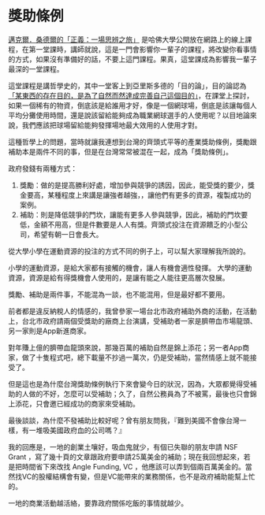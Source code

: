 # 獎助條例

[邁克爾．桑德爾的「正義：一場思辨之旅」](https://zh.m.wikipedia.org/zh-hant/%E6%AD%A3%E7%BE%A9%EF%BC%9A%E4%B8%80%E5%A0%B4%E6%80%9D%E8%BE%A8%E4%B9%8B%E6%97%85) 是哈佛大學公開放在網路上的線上課程，在第一堂課時，講師就說，這是一門會影響你一輩子的課程，將改變你看事情的方式，如果沒有準備好的話，不要上這門課程。果真，這堂課成為影響我一輩子最深的一堂課程。

這堂課程是講哲學史的，其中一堂客上到亞里斯多德的「目的論」，目的論認為[「某東西的存在目的，是為了自然而然達成完善自己這個目的」](https://zh.m.wikipedia.org/wiki/%E7%9B%AE%E7%9A%84%E8%AB%96#%E5%A4%96%E5%9C%A8%E5%92%8C%E5%85%A7%E5%9C%A8)，在課堂上探討，如果一個稀有的物資，倒底該是給誰用才好，像是一個網球場，倒底是該讓每個人平均分攤使用時間，還是說該留給能夠成為職業網球選手的人使用呢？以目地論來說，我們應該把球場留給能夠發揮場地最大效用的人使用才對。

這種哲學上的問題，當時就讓我連想到台灣的齊頭式平等的產業獎助條例，獎勵跟補助本是兩件不同的事，但是在台灣常常被混在一起，成為「獎助條例」。

政府發錢有兩種方式：

  1. 獎勵：做的是提高勝利好處，增加參與競爭的誘因，因此，能受獎的要少，獎金要高，某種程度上來講是讓強者越強，，讓他們有更多的資源，複製成功的案例。
  2. 補助：則是降低競爭的門坎，讓能有更多人參與競爭，因此，補助的門坎要低，金額不用高，但是件數要是人人有獎。齊頭式投注在資源饋乏的小型公司，希望有朝一日會長大。

從大學小學在運動資源的投注的方式不同的例子上，可以幫大家理解我所說的。

小學的運動資源，是給大家都有接觸的機會，讓人有機會適性發揮。
大學的運動資源，資源是給有得獎機會人使用的，是讓有能之人能往更高層次發展。

獎勵、補助是兩件事，不能混為一談，也不能混用，但是最好都不要用。

前者都是違反納稅人的情感的，我曾參家一場台北市政府補助外商的活動，在活動上，台北市政府請兩個受獎助的廠商上台演講，受補助者一家是臍帶血市場龍頭、另一家則是App新進商家。

對年賺上億的臍帶血龍頭來說，那幾百萬的補助自然是錦上添花；另一者App商家，做了十隻程式吧，總下載量不抄過一萬次，仍是受補助，當然情感上就不能接受了。

但是這也是為什麼台灣獎助條例執行下來會變今日的狀況，因為，大眾都覺得受補助的人做的不好，怎麼可以受補助；久了，自然公務員為了不被罵，最後也只會錦上添花，只會邀已經成功的商家來受補助。

最後談談，為什麼不發補助比較好呢？曾有朋友問我，『難到美國不會像台灣一樣，有一堆吸美國政府血的公司嗎？』

我的回應是，一地的創業土嚷好，吸血鬼就少，有個已失聯的朋友申請 NSF Grant ，寫了幾十頁的文章跟政府要申請25萬美金的補助；現在我回想起來，若是把時間省下來改找 Angle Funding, VC ，他應該可以弄到個兩百萬美金的。當然找VC的股權結構會有變，但是VC能帶來的業務關係，也不是政府補助能幫上忙的。

一地的商業活動越活絡，要靠政府關係吃飯的事情就越少。